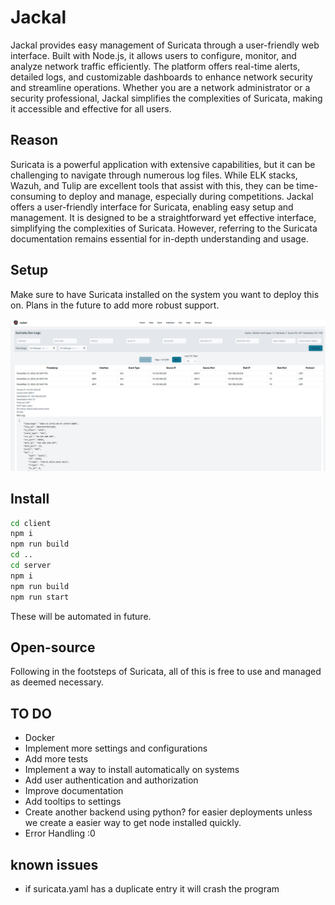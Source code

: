 # Jackal

Jackal provides easy management of Suricata through a user-friendly web interface. Built with Node.js, it allows users to configure, monitor, and analyze network traffic efficiently. The platform offers real-time alerts, detailed logs, and customizable dashboards to enhance network security and streamline operations. Whether you are a network administrator or a security professional, Jackal simplifies the complexities of Suricata, making it accessible and effective for all users.

## Reason

Suricata is a powerful application with extensive capabilities, but it can be challenging to navigate through numerous log files. While ELK stacks, Wazuh, and Tulip are excellent tools that assist with this, they can be time-consuming to deploy and manage, especially during competitions. Jackal offers a user-friendly interface for Suricata, enabling easy setup and management. It is designed to be a straightforward yet effective interface, simplifying the complexities of Suricata. However, referring to the Suricata documentation remains essential for in-depth understanding and usage.

## Setup

Make sure to have Suricata installed on the system you want to deploy this on. Plans in the future to add more robust support.

![front end picture](front_end.png)

## Install

```sh
cd client
npm i
npm run build
cd ..
cd server
npm i
npm run build
npm run start
```

These will be automated in future.

## Open-source

Following in the footsteps of Suricata, all of this is free to use and managed as deemed necessary.

## TO DO

-   Docker
-   Implement more settings and configurations
-   Add more tests
-   Implement a way to install automatically on systems
-   Add user authentication and authorization
-   Improve documentation
-   Add tooltips to settings
-   Create another backend using python? for easier deployments unless we create a easier way to get node installed quickly.
-   Error Handling :0

## known issues

- if suricata.yaml has a duplicate entry it will crash the program
